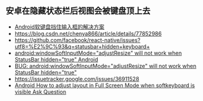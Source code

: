 

## 安卓在隐藏状态栏后视图会被键盘顶上去

- [Android软键盘挡住输入框的解决方案](https://www.jianshu.com/p/ac7063e23b93)
- https://blog.csdn.net/chenya866/article/details/77852986
- https://github.com/facebook/react-native/issues?utf8=%E2%9C%93&q=statusbar+hidden+keyboard+
- [android:windowSoftInputMode="adjustResize" will not work when StatusBar hidden="true" Android](https://github.com/facebook/react-native/issues/13000)
- [BUG: android:windowSoftInputMode="adjustResize" will not work when StatusBar hidden="true" ](https://github.com/facebook/react-native/issues/12980)
- https://issuetracker.google.com/issues/36911528
- [Android How to adjust layout in Full Screen Mode when softkeyboard is visible
Ask Question](https://stackoverflow.com/questions/7417123/android-how-to-adjust-layout-in-full-screen-mode-when-softkeyboard-is-visible/19494006#19494006)
